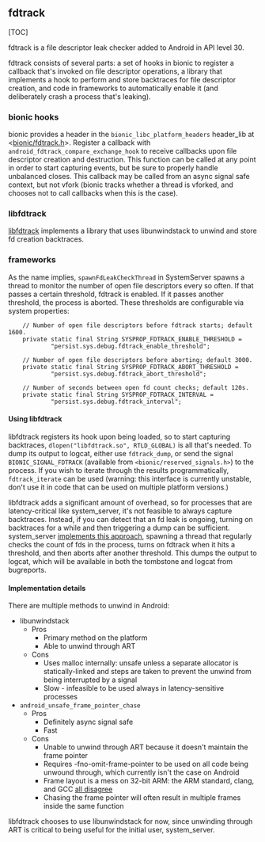 ## fdtrack

[TOC]

fdtrack is a file descriptor leak checker added to Android in API level 30.

fdtrack consists of several parts: a set of hooks in bionic to register a
callback that's invoked on file descriptor operations, a library that implements
a hook to perform and store backtraces for file descriptor creation, and
code in frameworks to automatically enable it (and deliberately crash a process
that's leaking).

### bionic hooks
bionic provides a header in the `bionic_libc_platform_headers` header_lib at <[bionic/fdtrack.h](https://android.googlesource.com/platform/bionic/+/refs/heads/main/libc/platform/bionic/fdtrack.h)>.
Register a callback with `android_fdtrack_compare_exchange_hook` to receive
callbacks upon file descriptor creation and destruction. This function can be
called at any point in order to start capturing events, but be sure to properly
handle unbalanced closes. This callback may be called from an async signal safe
context, but not vfork (bionic tracks whether a thread is vforked, and chooses
not to call callbacks when this is the case).

### libfdtrack
[libfdtrack](https://android.googlesource.com/platform/bionic/+/refs/heads/main/libfdtrack)
implements a library that uses libunwindstack to unwind and store fd creation backtraces.

### frameworks
As the name implies, `spawnFdLeakCheckThread` in SystemServer spawns a thread
to monitor the number of open file descriptors every so often.
If that passes a certain threshold, fdtrack is enabled.
If it passes another threshold, the process is aborted.
These thresholds are configurable via system properties:
```
    // Number of open file descriptors before fdtrack starts; default 1600.
    private static final String SYSPROP_FDTRACK_ENABLE_THRESHOLD =
            "persist.sys.debug.fdtrack_enable_threshold";

    // Number of open file descriptors before aborting; default 3000.
    private static final String SYSPROP_FDTRACK_ABORT_THRESHOLD =
            "persist.sys.debug.fdtrack_abort_threshold";

    // Number of seconds between open fd count checks; default 120s.
    private static final String SYSPROP_FDTRACK_INTERVAL =
            "persist.sys.debug.fdtrack_interval";
```

#### Using libfdtrack
libfdtrack registers its hook upon being loaded, so to start capturing
backtraces, `dlopen("libfdtrack.so", RTLD_GLOBAL)` is all that's needed. To dump
its output to logcat, either use `fdtrack_dump`, or send the signal
`BIONIC_SIGNAL_FDTRACK` (available from `<bionic/reserved_signals.h>`) to the
process. If you wish to iterate through the results programmatically,
`fdtrack_iterate` can be used (warning: this interface is currently unstable,
don't use it in code that can be used on multiple platform versions.)

libfdtrack adds a significant amount of overhead, so for processes that are
latency-critical like system_server, it's not feasible to always capture
backtraces. Instead, if you can detect that an fd leak is ongoing, turning on
backtraces for a while and then triggering a dump can be sufficient.
system_server [implements this approach](https://android.googlesource.com/platform/frameworks/base/+/679f3e4242b8e018eb7df90ef433f81088a64fff%5E%21/),
spawning a thread that regularly checks the count of fds in the process, turns
on fdtrack when it hits a threshold, and then aborts after another threshold.
This dumps the output to logcat, which will be available in both the tombstone
and logcat from bugreports.

#### Implementation details
There are multiple methods to unwind in Android:

 * libunwindstack
   * Pros
     * Primary method on the platform
     * Able to unwind through ART
   * Cons
     * Uses malloc internally: unsafe unless a separate allocator is
       statically-linked and steps are taken to prevent the unwind from being
       interrupted by a signal
     * Slow - infeasible to be used always in latency-sensitive processes
 * `android_unsafe_frame_pointer_chase`
   * Pros
     * Definitely async signal safe
     * Fast
   * Cons
     * Unable to unwind through ART because it doesn't maintain the frame pointer
     * Requires -fno-omit-frame-pointer to be used on all code being unwound
       through, which currently isn't the case on Android
     * Frame layout is a mess on 32-bit ARM: the ARM standard, clang, and GCC
       [all disagree](https://gcc.gnu.org/bugzilla/show_bug.cgi?id=92172)
     * Chasing the frame pointer will often result in multiple frames inside the
       same function

libfdtrack chooses to use libunwindstack for now, since unwinding through ART
is critical to being useful for the initial user, system_server.
